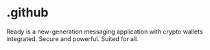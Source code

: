 # .github
Ready is a new-generation messaging application with crypto wallets integrated. Secure and powerful. Suited for all.

